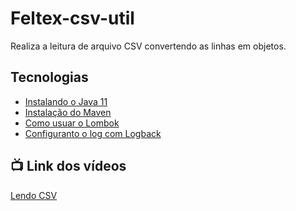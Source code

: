 # Feltex-csv-util

  Realiza a leitura de arquivo CSV convertendo as linhas em objetos. 

  
## Tecnologias

- [Instalando o Java 11](https://youtu.be/_NCt_82M0MA)
- [Instalação do Maven](https://youtu.be/edF1G8RYDTU)
- [Como usuar o Lombok](https://youtu.be/ypITltqNE9g)
- [Configuranto o log com Logback](https://youtu.be/52iaLpBkYC0)

## 📺 Link dos vídeos

 [Lendo CSV]()
